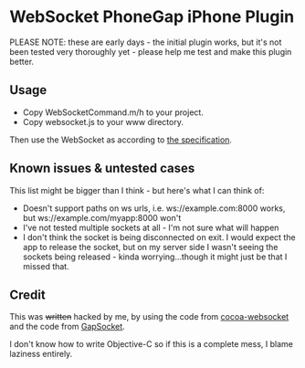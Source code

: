 # WebSocket PhoneGap iPhone Plugin

PLEASE NOTE: these are early days - the initial plugin works, but it's not been tested very thoroughly yet - please help me test and make this plugin better.

## Usage

* Copy WebSocketCommand.m/h to your project.
* Copy websocket.js to your www directory.

Then use the WebSocket as according to [the specification](http://dev.w3.org/html5/websockets/).

## Known issues & untested cases

This list might be bigger than I think - but here's what I can think of:

- Doesn't support paths on ws urls, i.e. ws://example.com:8000 works, but ws://example.com/myapp:8000 won't
- I've not tested multiple sockets at all - I'm not sure what will happen
- I don't think the socket is being disconnected on exit. I would expect the app to release the socket, but on my server side I wasn't seeing the sockets being released - kinda worrying...though it might just be that I missed that.

## Credit

This was <del>written</del> hacked by me, by using the code from [cocoa-websocket](http://github.com/erichocean/cocoa-websocket) and the code from [GapSocket](http://github.com/purplecabbage/PhoneGap-Plugins/tree/master/GapSocket/).

I don't know how to write Objective-C so if this is a complete mess, I blame laziness entirely.